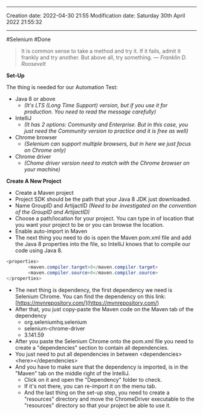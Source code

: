 
----
Creation date: 2022-04-30 21:55
Modification date: Saturday 30th April 2022 21:55:32

----

#Selenium 
#Done 

> It is common sense to take a method and try it. If it fails, admit it frankly and try another. But above all, try something.
> — <cite>Franklin D. Roosevelt</cite>

**Set-Up**

The thing is needed for our Automation Test:

-   Java 8 or above
    -   _(It's LTS (Long Time Support) version, but if you use it for production. You need to read the message carefully)_
-   IntelliJ
    -   _(It has 2 options: Community and Enterprise. But in this case, you just need the Community version to practice and it is free as well)_
-   Chrome browser
    -   _(Selenium can support multiple browsers, but in here we just focus on Chrome only)_
-   Chrome driver
    -   _(Chome driver version need to match with the Chrome browser on your machine)_

**Create A New Project**

-   Create a Maven project
-   Project SDK should be the path that your Java 8 JDK just downloaded.
-   Name GroupID and ArtijactID _(Need to be investigated on the convention of the GroupID and ArtijactID)_
-   Choose a path/location for your project. You can type in of location that you want your project to be or you can browse the location.
-   Enable auto-import in Maven
-   The next thing you need to do is open the Maven pom.xml file and add the Java 8 properties into the file, so IntelliJ knows that to compile our code using Java 8.
```java
<properties>
        <maven.compiler.target>8</maven.compiler.target>
        <maven.compiler.source>8</maven.compiler.source> 
</properties>
```
-   The next thing is dependency, the first dependency we need is Selenium Chrome. You can find the dependency on this link: [](https://mvnrepository.com/)[https://mvnrepository.com/](https://mvnrepository.com/)
-   After that, you just copy-paste the Maven code on the Maven tab of the dependency
    - <dependency><groupId>org.seleniumhq.selenium</groupId>
    - <artifactId>selenium-chrome-driver</artifactId>
    - <version>3.141.59</version></dependency>
-   After you paste the Selenium Chrome onto the pom.xml file you need to create a "dependencies" section to contain all dependencies.
-   You just need to put all dependencies in between \<dependencies>\<here>\</dependencies>
-  And you have to make sure that the dependency is imported, is in the "Maven" tab on the middle right of the IntelliJ.
    -   Click on it and open the "Dependency" folder to check.
    -   If it's not there, you can re-import it on the menu tab.
    - And the last thing on the set-up step, you need to create a "resources" directory and move the ChromeDriver executable to the "resources" directory so that your project be able to use it.